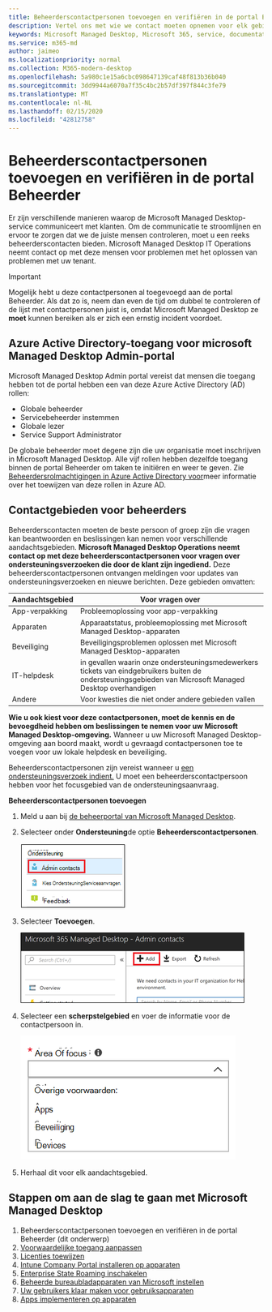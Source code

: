 ```yaml
---
title: Beheerderscontactpersonen toevoegen en verifiëren in de portal Beheerder
description: Vertel ons met wie we contact moeten opnemen voor elk gebied van focus.
keywords: Microsoft Managed Desktop, Microsoft 365, service, documentatie
ms.service: m365-md
author: jaimeo
ms.localizationpriority: normal
ms.collection: M365-modern-desktop
ms.openlocfilehash: 5a980c1e15a6cbc098647139caf48f813b36b040
ms.sourcegitcommit: 3dd9944a6070a7f35c4bc2b57df397f844c3fe79
ms.translationtype: MT
ms.contentlocale: nl-NL
ms.lasthandoff: 02/15/2020
ms.locfileid: "42812758"
---
```

# <a name="add-and-verify-admin-contacts-in-the-admin-portal"></a>Beheerderscontactpersonen toevoegen en verifiëren in de portal Beheerder

Er zijn verschillende manieren waarop de Microsoft Managed Desktop-service communiceert met klanten. Om de communicatie te stroomlijnen en ervoor te zorgen dat we de juiste mensen controleren, moet u een reeks beheerderscontacten bieden. Microsoft Managed Desktop IT Operations neemt contact op met deze mensen voor problemen met het oplossen van problemen met uw tenant.

> [!IMPORTANT]
> Mogelijk hebt u deze contactpersonen al toegevoegd aan de portal Beheerder. Als dat zo is, neem dan even de tijd om dubbel te controleren of de lijst met contactpersonen juist is, omdat Microsoft Managed Desktop ze **moet** kunnen bereiken als er zich een ernstig incident voordoet.

## <a name="azure-active-directory-access-for-microsoft-managed-desktop-admin-portal"></a>Azure Active Directory-toegang voor microsoft Managed Desktop Admin-portal

Microsoft Managed Desktop Admin portal vereist dat mensen die toegang hebben tot de portal hebben een van deze Azure Active Directory (AD) rollen:
- Globale beheerder
- Servicebeheerder instemmen
- Globale lezer
- Service Support Administrator

De globale beheerder moet degene zijn die uw organisatie moet inschrijven in Microsoft Managed Desktop. Alle vijf rollen hebben dezelfde toegang binnen de portal Beheerder om taken te initiëren en weer te geven. Zie [Beheerdersrolmachtigingen in Azure Active Directory voor](https://docs.microsoft.com/azure/active-directory/users-groups-roles/directory-assign-admin-roles)meer informatie over het toewijzen van deze rollen in Azure AD. 

## <a name="admin-contact-areas-of-focus"></a>Contactgebieden voor beheerders

Beheerderscontacten moeten de beste persoon of groep zijn die vragen kan beantwoorden en beslissingen kan nemen voor verschillende aandachtsgebieden. **Microsoft Managed Desktop Operations neemt contact op met deze beheerderscontactpersonen voor vragen over ondersteuningsverzoeken die door de klant zijn ingediend.** Deze beheerderscontactpersonen ontvangen meldingen voor updates van ondersteuningsverzoeken en nieuwe berichten. Deze gebieden omvatten:

Aandachtsgebied | Voor vragen over
--- | ---
App-verpakking | Probleemoplossing voor app-verpakking
Apparaten | Apparaatstatus, probleemoplossing met Microsoft Managed Desktop-apparaten
Beveiliging | Beveiligingsproblemen oplossen met Microsoft Managed Desktop-apparaten
IT-helpdesk | in gevallen waarin onze ondersteuningsmedewerkers tickets van eindgebruikers buiten de ondersteuningsgebieden van Microsoft Managed Desktop overhandigen 
Andere | Voor kwesties die niet onder andere gebieden vallen

**Wie u ook kiest voor deze contactpersonen, moet de kennis en de bevoegdheid hebben om beslissingen te nemen voor uw Microsoft Managed Desktop-omgeving.** Wanneer u uw Microsoft Managed Desktop-omgeving aan boord maakt, wordt u gevraagd contactpersonen toe te voegen voor uw lokale helpdesk en beveiliging. 

Beheerderscontactpersonen zijn vereist wanneer u [een ondersteuningsverzoek indient.](../service-description/support.md) U moet een beheerderscontactpersoon hebben voor het focusgebied van de ondersteuningsaanvraag. 

**Beheerderscontactpersonen toevoegen**

1.  Meld u aan bij [de beheerportal van Microsoft Managed Desktop](https://aka.ms/mwaasportal). 

2.  Selecteer onder **Ondersteuning**de optie **Beheerderscontactpersonen**. 

    ![Ondersteuningsmenu, Beheerderscontactpersonen in de buurt van de beste geselecteerde](../../media/admincontacts.png)

3. Selecteer **Toevoegen**.

    ![Beheerportaal, Knop Toevoegen, links van exporteren en vernieuwen](../../media/adminadd.png)

4.  Selecteer een **scherpstelgebied** en voer de informatie voor de contactpersoon in. 

    ![de lijst met aandachtsgebieden, zoals Andere, Apps en Beveiliging](../../media/areaoffocus.png)

5. Herhaal dit voor elk aandachtsgebied. 

## <a name="steps-to-get-started-with-microsoft-managed-desktop"></a>Stappen om aan de slag te gaan met Microsoft Managed Desktop

1. Beheerderscontactpersonen toevoegen en verifiëren in de portal Beheerder (dit onderwerp)
2. [Voorwaardelijke toegang aanpassen](conditional-access.md)
3. [Licenties toewijzen](assign-licenses.md)
4. [Intune Company Portal installeren op apparaten](company-portal.md)
5. [Enterprise State Roaming inschakelen](enterprise-state-roaming.md)
6. [Beheerde bureaubladapparaten van Microsoft instellen](set-up-devices.md)
7. [Uw gebruikers klaar maken voor gebruiksapparaten](get-started-devices.md)
8. [Apps implementeren op apparaten](deploy-apps.md)
